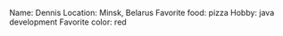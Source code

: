 Name: Dennis
Location: Minsk, Belarus
Favorite food: pizza
Hobby: java development
Favorite color: red
